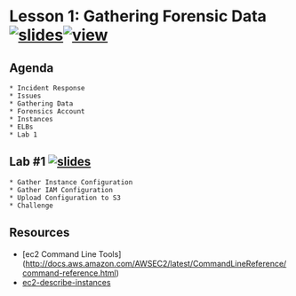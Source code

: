 # Lesson 1: Gathering Forensic Data [![slides](../_images/slides-clean.png)](slides/june-DSO-bootcamp-week-seven-lesson-one.pdf)[![view](../_images/view-clean.png)](https://speakerdeck.com/devsecops/devsecops-bootcamp-week-7-lesson-1)

## Agenda

```
* Incident Response
* Issues
* Gathering Data
* Forensics Account
* Instances
* ELBs
* Lab 1
```

## Lab #1 [![slides](../_images/lab-clean.png)](labs/LAB-1.md)

```
* Gather Instance Configuration
* Gather IAM Configuration
* Upload Configuration to S3
* Challenge
```

## Resources

* [ec2 Command Line Tools] (http://docs.aws.amazon.com/AWSEC2/latest/CommandLineReference/command-reference.html)
* [ec2-describe-instances](http://docs.aws.amazon.com/AWSEC2/latest/CommandLineReference/ApiReference-cmd-DescribeInstances.html)

